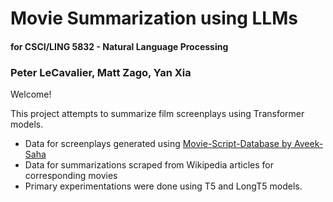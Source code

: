 # Movie Summarization using LLMs
#### for CSCI/LING 5832 - Natural Language Processing

### Peter LeCavalier, Matt Zago, Yan Xia

Welcome!

This project attempts to summarize film screenplays using Transformer models.

- Data for screenplays generated using [Movie-Script-Database by Aveek-Saha](https://github.com/Aveek-Saha/Movie-Script-Database)
- Data for summarizations scraped from Wikipedia articles for corresponding movies
- Primary experimentations were done using T5 and LongT5 models.